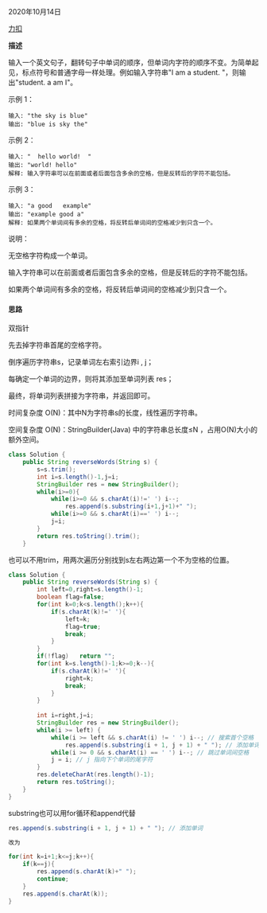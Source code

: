 2020年10月14日

[力扣](https://leetcode-cn.com/problems/fan-zhuan-dan-ci-shun-xu-lcof/)

**描述**

输入一个英文句子，翻转句子中单词的顺序，但单词内字符的顺序不变。为简单起见，标点符号和普通字母一样处理。例如输入字符串"I am a student. "，则输出"student. a am I"。

示例 1：
```
输入: "the sky is blue"
输出: "blue is sky the"
```
示例 2：
```
输入: "  hello world!  "
输出: "world! hello"
解释: 输入字符串可以在前面或者后面包含多余的空格，但是反转后的字符不能包括。
```
示例 3：
```
输入: "a good   example"
输出: "example good a"
解释: 如果两个单词间有多余的空格，将反转后单词间的空格减少到只含一个。
```

说明：

无空格字符构成一个单词。

输入字符串可以在前面或者后面包含多余的空格，但是反转后的字符不能包括。

如果两个单词间有多余的空格，将反转后单词间的空格减少到只含一个。

#### 思路

双指针

先去掉字符串首尾的空格字符。

倒序遍历字符串s，记录单词左右索引边界i , j；

每确定一个单词的边界，则将其添加至单词列表 res；

最终，将单词列表拼接为字符串，并返回即可。

时间复杂度 O(N)：其中N为字符串s的长度，线性遍历字符串。

空间复杂度 O(N)：StringBuilder(Java) 中的字符串总长度≤N ，占用O(N)大小的额外空间。

```java
class Solution {
    public String reverseWords(String s) {
        s=s.trim();
        int i=s.length()-1,j=i;
        StringBuilder res = new StringBuilder();
        while(i>=0){
            while(i>=0 && s.charAt(i)!=' ') i--;
                res.append(s.substring(i+1,j+1)+" ");
            while(i>=0 && s.charAt(i)==' ') i--;
            j=i;
        }
        return res.toString().trim();
    }
```
也可以不用trim，用两次遍历分别找到s左右两边第一个不为空格的位置。
```java
class Solution {
    public String reverseWords(String s) {
        int left=0,right=s.length()-1;
        boolean flag=false;
        for(int k=0;k<s.length();k++){
            if(s.charAt(k)!=' '){
                left=k;
                flag=true;
                break;
            }
        }
        if(!flag)   return "";
        for(int k=s.length()-1;k>=0;k--){
            if(s.charAt(k)!=' '){
                right=k;
                break;
            }
        }
        
        int i=right,j=i;
        StringBuilder res = new StringBuilder();
        while(i >= left) {
            while(i >= left && s.charAt(i) != ' ') i--; // 搜索首个空格
                res.append(s.substring(i + 1, j + 1) + " "); // 添加单词
            while(i >= 0 && s.charAt(i) == ' ') i--; // 跳过单词间空格
            j = i; // j 指向下个单词的尾字符
        }
        res.deleteCharAt(res.length()-1);
        return res.toString();
    }
}
```
substring也可以用for循环和append代替
```java
res.append(s.substring(i + 1, j + 1) + " "); // 添加单词

改为

for(int k=i+1;k<=j;k++){
    if(k==j){
        res.append(s.charAt(k)+" ");
        continue;
    } 
    res.append(s.charAt(k));
}
```

